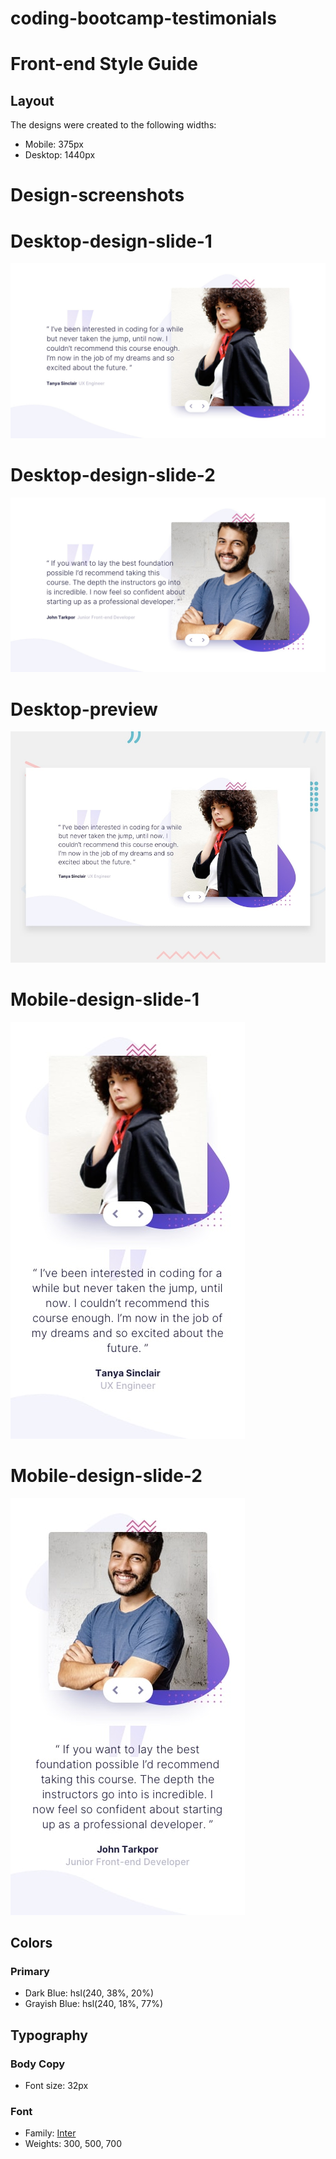 # coding-bootcamp-testimonials

# Front-end Style Guide

## Layout

The designs were created to the following widths:

- Mobile: 375px
- Desktop: 1440px

# Design-screenshots

# Desktop-design-slide-1
![desktop-design-slide-1](./design/desktop-design-slide-1.jpg)

# Desktop-design-slide-2
![desktop-design-slide-2](./design/desktop-design-slide-2.jpg)

# Desktop-preview
![desktop-preview](./design/desktop-preview.jpg)

# Mobile-design-slide-1
![mobile-design-slide-1](./design/mobile-design-slide-1.jpg)

# Mobile-design-slide-2
![mobile-design-slide-2](./design/mobile-design-slide-2.jpg)

## Colors

### Primary

- Dark Blue: hsl(240, 38%, 20%)
- Grayish Blue: hsl(240, 18%, 77%)

## Typography

### Body Copy

- Font size: 32px

### Font

- Family: [Inter](https://fonts.google.com/specimen/Inter)
- Weights: 300, 500, 700
